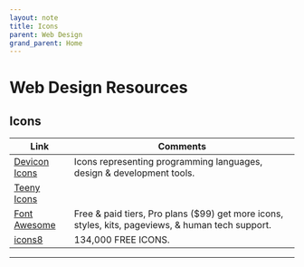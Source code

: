 ```yaml
---
layout: note
title: Icons
parent: Web Design
grand_parent: Home
---
```


# Web Design Resources

## Icons

| Link                                                 | Comments                                                                                           |
| ---------------------------------------------------- | -------------------------------------------------------------------------------------------------- |
| [Devicon Icons](https://devicons.github.io/devicon/) | Icons representing programming languages, design & development tools.                              |
| [Teeny Icons](https://teenyicons.com)                |
| [Font Awesome](https://fontawesome.com/icons)        | Free & paid tiers, Pro plans (\$99) get more icons, styles, kits, pageviews, & human tech support. |
| [icons8](https://icons8.com/icons)                   | 134,000 FREE ICONS.                                                                                |

---
